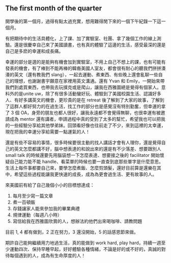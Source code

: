 ## The first month of the quarter

開學後的第一個月，過得有點太過充實，想用難得閒下來的一個下午紀錄一下這一個月。

有把期待中的生活具體化，上了課、加了實驗室、社團、拿了幾個工作的線上測驗。還是很慶幸自己來了美國讀書，也有真的體驗了這邊的生活，感受最深的還是自己是多麽的幸運和成長痛。

幸運的部分是選的是能夠有機會加到實驗室，不用上自己不想上的課，也有可能有發表的機會，有了棒到不能再棒的韓裔美國人室友，都會很有耐心的聽我們拼拼湊湊的英文（還有教我們 slang），一起去運動、煮東西、有些晚上還會亂聊一些自己的理想，也謝謝書宇願意在家裡用英文溝通。還有 Yvan 和 Emily，一開始來帶我們到處買東西，也帶我去玩撲克或是爬山，讓我在西雅圖總是覺得有個家人。意料外的是unite uw，除了有很多活動蠻好玩、體驗到了美國校園生活、認識好多人、有好多講英文的機會，更珍貴的是在 retreat 後了解到了大家的故事，了解到了這群人都好努力的在過生活，找工作的部分也是感覺沒有特別勤奮，但幸運的拿了 3 個 OA，身旁的朋友也都人很好，讓我永遠都不會覺得無聊，也很幸運有被邀請成為 mentor 還有講者，申請過程中真的受到了太多的幫忙，希望我也可以把我的一些經驗分享給其他學弟妹。回頭看好像也往前走了不少，來到這裡的太幸運，現在把我的幸運分享給需要一點運氣的人！

還是有些不容易的事情，很多時候要很主動的找人講話才會有人理你，還是覺得自己的英文怎麼都講不好，腦中想表達的和說出來的還是有不少落差、想要跟別人 small talk 的時候還要先用腦袋想一下怎麼表達、想要接之後的 facilitator 開始懷疑自己能力能不能 handle、看菜單的時候也要一直查到底那些單字是什麼意思。生活上每件事都要自己來，要學怎麼煮飯、怎麼剪頭髮，還好目前算是還樂在其中，希望這些過程能讓我更快速的成長，成為為更會過生活、更有故事的人。

來美國前有給了自己幾個小小的目標想達成：

1. 每月至少寫一篇文章
2. 煮一百頓飯
3. 存錢讓家人能來參加我的畢業典禮
4. 規律運動（每週八小時）
5. 寫信給我在西雅圖欣賞的人，想辦法約他們出來喝咖啡、請教問題

目前 1, 4 都有做到，2 正在努力，3 還沒開始，5 的話感恩節來做。

期許自己能夠繼續用力地過生活，真的能做到 work hard, play hard，持續一週至少運動四次、保持早睡早起，好好體驗各種情緒，不論是好的或不好的，真誠的對待每個遇到的人，成為有生命厚度的人！